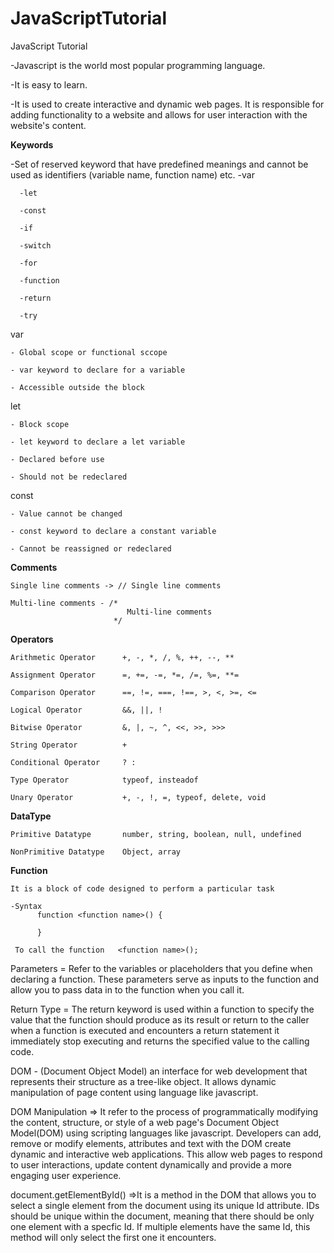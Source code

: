 # JavaScriptTutorial
JavaScript Tutorial

-Javascript is the world most popular programming language.

-It is easy to learn.
    
-It is used to create interactive and dynamic web pages. It is responsible for adding functionality to a website and allows for user interaction with the website's content.

**Keywords**

  -Set of reserved keyword that have predefined meanings and cannot be used as identifiers (variable name, function name) etc.
      -var
      
      -let
      
      -const
      
      -if
      
      -switch
      
      -for 
      
      -function
      
      -return
      
      -try

  var 
  
    - Global scope or functional sccope

    - var keyword to declare for a variable
    
    - Accessible outside the block
 
 let   
    
    - Block scope

    - let keyword to declare a let variable
    
    - Declared before use
    
    - Should not be redeclared

 const

    - Value cannot be changed
    
    - const keyword to declare a constant variable
    
    - Cannot be reassigned or redeclared

**Comments**    

    Single line comments -> // Single line comments

    Multi-line comments - /*
                              Multi-line comments
                           */

**Operators**

    Arithmetic Operator      +, -, *, /, %, ++, --, **

    Assignment Operator      =, +=, -=, *=, /=, %=, **=

    Comparison Operator      ==, !=, ===, !==, >, <, >=, <=

    Logical Operator         &&, ||, !

    Bitwise Operator         &, |, ~, ^, <<, >>, >>>

    String Operator          +

    Conditional Operator     ? :

    Type Operator            typeof, insteadof

    Unary Operator           +, -, !, =, typeof, delete, void 

**DataType**

    Primitive Datatype       number, string, boolean, null, undefined

    NonPrimitive Datatype    Object, array

**Function**

    It is a block of code designed to perform a particular task

    -Syntax
          function <function name>() {

          }

     To call the function   <function name>();

Parameters = Refer to the variables or placeholders that you define when declaring a function. These parameters serve as inputs to the function and allow you to pass data in to the function when you call it.

Return Type = The return keyword is used within a function to specify the value that the function should produce as its result or return to the caller when a function is executed and encounters a return statement
              it immediately stop executing and returns the specified value to the calling code.

DOM - (Document Object Model) an interface for web development that represents their structure as a tree-like object. It allows dynamic manipulation of page content using language like javascript.    

DOM Manipulation => It refer to the process of programmatically modifying the content, structure, or style of a web page's Document Object Model(DOM) using scripting languages like javascript. Developers can add, remove or modify elements, attributes and text with the DOM create dynamic and interactive web applications. This allow web pages to respond to user interactions, update content dynamically and provide a more engaging user experience.

document.getElementById() =>It is a method in the DOM that allows you to select a single element from the document using its unique Id attribute. IDs should be unique within the document, meaning that there should be only one element with a specfic Id. If multiple elements have the same Id, this method will only select the first one it encounters.
